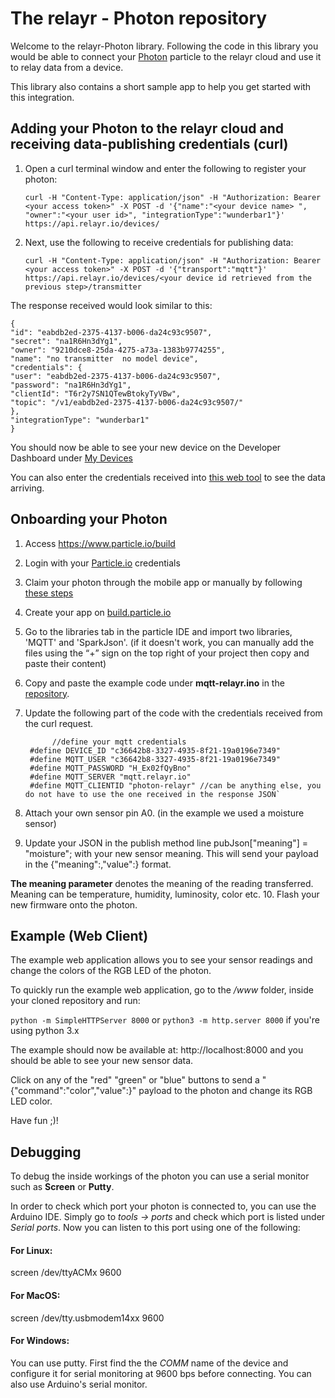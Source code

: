 # The relayr - Photon repository

Welcome to the relayr-Photon library. Following the code in this library you would be able to connect your [Photon](https://www.particle.io/prototype#photon) particle to the relayr cloud and use it to relay data from a device.

This library also contains a short sample app to help you get started with this integration.

## Adding your Photon to the relayr cloud and receiving data-publishing credentials (curl)

1. Open a curl terminal window and enter the following to register your photon:

    `curl -H "Content-Type: application/json" -H "Authorization: Bearer <your access token>" -X POST -d '{"name":"<your device name> ", "owner":"<your user id>", "integrationType":"wunderbar1"}' https://api.relayr.io/devices/`

2. Next, use the following to receive credentials for publishing data:

    `curl -H "Content-Type: application/json" -H "Authorization: Bearer <your access token>" -X POST -d '{"transport":"mqtt"}' https://api.relayr.io/devices/<your device id retrieved from the previous step>/transmitter`

The response received would look similar to this:

    {
    "id": "eabdb2ed-2375-4137-b006-da24c93c9507",
    "secret": "na1R6Hn3dYg1",
    "owner": "9210dce8-25da-4275-a73a-1383b9774255",
    "name": "no transmitter  no model device",
    "credentials": {
    "user": "eabdb2ed-2375-4137-b006-da24c93c9507",
    "password": "na1R6Hn3dYg1",
    "clientId": "T6r2y7SN1QTewBtokyTyVBw",
    "topic": "/v1/eabdb2ed-2375-4137-b006-da24c93c9507/"
    },
    "integrationType": "wunderbar1"
    }  

You should now be able to see your new device on the Developer Dashboard under [My Devices](https://developer.relayr.io/dashboard/devices)

You can also enter the credentials received into [this web tool](https://mqtt.relayr.io/) to see the data arriving. 

## Onboarding your Photon

1. Access https://www.particle.io/build
2. Login with your [Particle.io](https://www.particle.io) credentials
3. Claim your photon through the mobile app or manually by following [these steps](http://docs.particle.io/connect/)
4. Create your app on [build.particle.io](https://build.particle.io)
5. Go to the libraries tab in the particle IDE and import two libraries, 'MQTT' and 'SparkJson'. (if it doesn't work, you can manually add the files using the “+” sign on the top right of your project then copy and paste their content)
6. Copy and paste the example code under **mqtt-relayr.ino** in the [repository](https://www.github.com/relayr/relayr-photon).
7. Update the following part of the code with the credentials received from the curl request.
    

             //define your mqtt credentials
        #define DEVICE_ID "c36642b8-3327-4935-8f21-19a0196e7349"
        #define MQTT_USER "c36642b8-3327-4935-8f21-19a0196e7349"
        #define MQTT_PASSWORD "H_Ex02fQyBno"
        #define MQTT_SERVER "mqtt.relayr.io"
        #define MQTT_CLIENTID "photon-relayr" //can be anything else, you do not have to use the one received in the response JSON`
    
    
8. Attach your own sensor pin A0. (in the example we used a moisture sensor)
9. Update your JSON in the publish method line pubJson["meaning"] = "moisture"; with your new sensor meaning. This will send your payload in the {"meaning":<meaning>,"value":<value>} format.

**The meaning parameter** denotes the meaning of the reading transferred. Meaning can be temperature, humidity, luminosity, color etc.
10. Flash your new firmware onto the photon.

## Example (Web Client)

The example web application allows you to see your sensor readings and change the colors of the RGB LED of the photon.

To quickly run the example web application, go to the */www* folder, inside your cloned repository and run:

`python -m SimpleHTTPServer 8000` or `python3 -m http.server 8000` if you're using python 3.x

The example should now be available at: http://localhost:8000 and you should be able to see your new sensor data.

Click on any of the "red" "green" or "blue" buttons to send a "{"command":"color","value":<color>}" payload to the photon and change its RGB LED color. 

Have fun ;)!


## Debugging

To debug the inside workings of the photon you can use a serial monitor such as **Screen** or **Putty**.

In order to check which port your photon is connected to, you can use the Arduino IDE. Simply go to *tools -> ports* and check which port is listed under *Serial ports*. Now you can listen to this port using one of the following:

#### For Linux:
screen /dev/ttyACMx 9600
#### For MacOS:
screen /dev/tty.usbmodem14xx 9600
#### For Windows:
You can use putty. First find the the *COMM* name of the device and configure it for serial monitoring at 9600 bps before connecting. You can also use Arduino's serial monitor.
